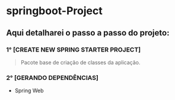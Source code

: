# springboot-Project
 
## Aqui detalharei o passo a passo do projeto: 

### 1° [CREATE NEW SPRING STARTER PROJECT]

> Pacote base de criação de classes da aplicação. 

### 2° [GERANDO DEPENDÊNCIAS]
- Spring Web 
